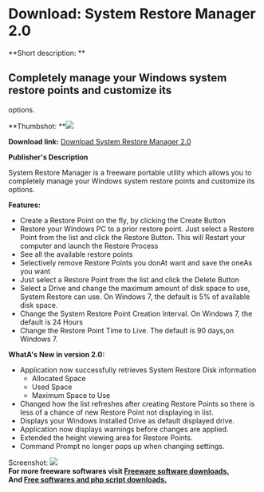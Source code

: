 # Download: System Restore Manager 2.0

**Short description: **

## Completely manage your Windows system restore points and customize its
options.

  
**Thumbshot: **![](http://www.freewarefiles.com/screenshot/wc_sysrstrmngr_md.jpg)   
  
**Download link:** [Download System Restore Manager 2.0](http://freesoftwares.boysofts.com/System-Restore-Manager_program_58593.html)  
  

**Publisher's Description**  
  

System Restore Manager is a freeware portable utility which allows you to
completely manage your Windows system restore points and customize its
options.

**Features:**

  * Create a Restore Point on the fly, by clicking the Create Button 
  * Restore your Windows PC to a prior restore point. Just select a Restore Point from the list and click the Restore Button. This will Restart your computer and launch the Restore Process 
  * See all the available restore points 
  * Selectively remove Restore Points you donAt want and save the oneAs you want 
  * Just select a Restore Point from the list and click the Delete Button 
  * Select a Drive and change the maximum amount of disk space to use, System Restore can use. On Windows 7, the default is 5% of available disk space. 
  * Change the System Restore Point Creation Interval. On Windows 7, the default is 24 Hours 
  * Change the Restore Point Time to Live. The default is 90 days,on Windows 7. 

**WhatA's New in version 2.0:**

  * Application now successfully retrieves System Restore Disk information 
    * Allocated Space 
    * Used Space 
    * Maximum Space to Use 
  * Changed how the list refreshes after creating Restore Points so there is less of a chance of new Restore Point not displaying in list. 
  * Displays your Windows Installed Drive as default displayed drive. 
  * Application now displays warnings before changes are applied. 
  * Extended the height viewing area for Restore Points. 
  * Command Prompt no longer pops up when changing settings. 

  
  
Screenshot: ![](http://www.freewarefiles.com/screenshot/wc_sysrstrmngr.jpg)  
**For more freeware softwares visit [Freeware software downloads.](http://freesoftwares.boysofts.com/)**   
**And [Free softwares and php script downloads.](http://www.boysofts.com/)**

